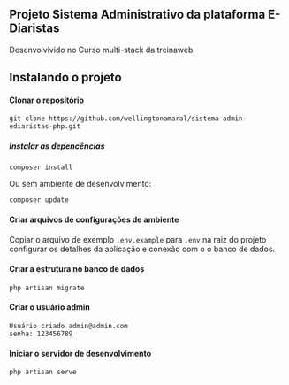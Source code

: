 ## Projeto Sistema Administrativo da plataforma E-Diaristas

Desenvolvivido no Curso multi-stack da treinaweb

## Instalando o projeto

#### Clonar o repositório

```
git clone https://github.com/wellingtonamaral/sistema-admin-ediaristas-php.git
```

##### Instalar as depencências

```
composer install
```
 
 Ou sem ambiente de desenvolvimento:

```
composer update
```

#### Criar arquivos de configurações de ambiente

Copiar o arquivo de exemplo `.env.example` para `.env` na raiz do projeto
configurar os detalhes da aplicação e conexão com o o banco de dados.

#### Criar a estrutura no banco de dados

```
php artisan migrate
```

#### Criar o usuário admin
```
Usuário criado admin@admin.com  
senha: 123456789
```

#### Iniciar o servidor de desenvolvimento

```
php artisan serve
```

